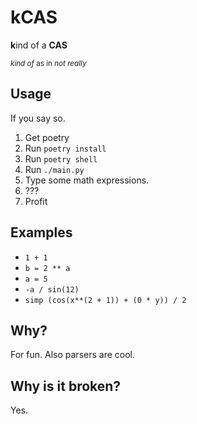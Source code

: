 # kCAS

<p align="left" ><b>k</b>ind of a <b>CAS</b></p>
<sub><i>kind of </i> as in <i> not really</i></sub>


## Usage

If you say so.

1. Get poetry
2. Run `poetry install`
3. Run `poetry shell`
4. Run `./main.py`
5. Type some math expressions.
6. ???
7. Profit


## Examples

- `1 + 1`
- `b = 2 ** a`
- `a = 5`
- `-a / sin(12)`
- `simp (cos(x**(2 + 1)) + (0 * y)) / 2`

## Why?

For fun. Also parsers are cool.

## Why is it broken?

Yes.
